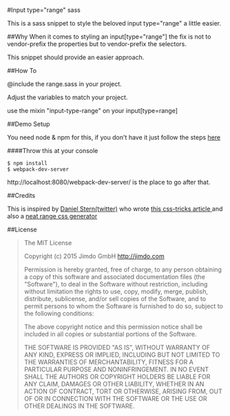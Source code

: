 #Input type="range" sass

This is a sass snippet to style the beloved input type="range" a little easier.

##Why
When it comes to styling an input[type="range"] the fix is not to vendor-prefix the properties but to vendor-prefix the selectors. 

This snippet should provide an easier approach. 

##How To 

@include the range.sass in your project.

Adjust the variables to match your project. 

use the mixin "input-type-range" on your input[type=range]


##Demo Setup

You need node & npm for this, if you don't have it just follow the steps [here](http://blog.nodeknockout.com/post/65463770933/how-to-install-node-js-and-npm)


####Throw this at your console

    $ npm install
    $ webpack-dev-server
    

http://localhost:8080/webpack-dev-server/ is the place to go after that.


##Credits

This is inspired by [Daniel Stern(twitter)](https://twitter.com/danieljackstern) who wrote [this css-tricks article ](https://css-tricks.com/styling-cross-browser-compatible-range-inputs-css/) and also a [neat range css generator](http://danielstern.ca/range.css/#/)

##License

> The MIT License
> 
> Copyright (c) 2015 Jimdo GmbH http://jimdo.com
> 
> Permission is hereby granted, free of charge, to any person obtaining a copy
> of this software and associated documentation files (the "Software"), to deal
> in the Software without restriction, including without limitation the rights
> to use, copy, modify, merge, publish, distribute, sublicense, and/or sell
> copies of the Software, and to permit persons to whom the Software is
> furnished to do so, subject to the following conditions:
> 
> The above copyright notice and this permission notice shall be included in
> all copies or substantial portions of the Software.
> 
> THE SOFTWARE IS PROVIDED "AS IS", WITHOUT WARRANTY OF ANY KIND, EXPRESS OR
> IMPLIED, INCLUDING BUT NOT LIMITED TO THE WARRANTIES OF MERCHANTABILITY,
> FITNESS FOR A PARTICULAR PURPOSE AND NONINFRINGEMENT. IN NO EVENT SHALL THE
> AUTHORS OR COPYRIGHT HOLDERS BE LIABLE FOR ANY CLAIM, DAMAGES OR OTHER
> LIABILITY, WHETHER IN AN ACTION OF CONTRACT, TORT OR OTHERWISE, ARISING FROM,
> OUT OF OR IN CONNECTION WITH THE SOFTWARE OR THE USE OR OTHER DEALINGS IN
> THE SOFTWARE.
